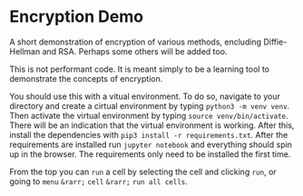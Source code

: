 # Encryption Demo

A short demonstration of encryption of various methods, encluding Diffie-Hellman and RSA. Perhaps some others will be added too. 

This is not performant code. It is meant simply to be a learning tool to demonstrate the concepts of encryption.

You should use this with a vitual environment. To do so, navigate to your directory and create a cirtual environment by typing `python3 -m venv venv`. Then activate the virtual environment by typing `source venv/bin/activate`. There will be an indication that the virtual environment is working. After this, install the dependencies with `pip3 install -r requirements.txt`. After the requirements are installed run `jupyter notebook` and everything should spin up in the browser. The requirements only need to be installed the first time.

From the top you can `run` a cell by selecting the cell and clicking `run`, or going to `menu` `&rarr;` `cell` `&rarr;` `run all cells`.
